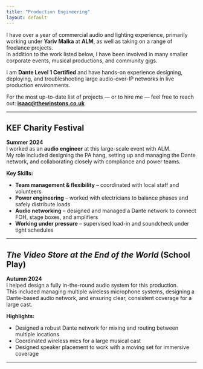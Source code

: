 ```yaml
---
title: "Production Engineering"
layout: default
---
```


I have over a year of commercial audio and lighting experience, primarily working under **Yariv Malka** at **ALM**, as well as taking on a range of freelance projects.  
In addition to the work listed below, I have been involved in many smaller corporate events, musical productions, and community gigs.  

I am **Dante Level 1 Certified** and have hands-on experience designing, deploying, and troubleshooting large audio-over-IP networks in live production environments.  

For the most up-to-date list of projects — or to hire me — feel free to reach out: **isaac@thewinstons.co.uk**

---

## KEF Charity Festival
**Summer 2024**  
I worked as an **audio engineer** at this large-scale event with ALM.  
My role included designing the PA hang, setting up and managing the Dante network, and collaborating closely with compliance and power teams.

**Key Skills:**  
- **Team management & flexibility** – coordinated with local staff and volunteers  
- **Power engineering** – worked with electricians to balance phases and safely distribute loads  
- **Audio networking** – designed and managed a Dante network to connect FOH, stage boxes, and amplifiers  
- **Working under pressure** – supervised load-in and soundcheck under tight schedules  

---

## *The Video Store at the End of the World* (School Play)
**Autumn 2024**  
I helped design a fully in-the-round audio system for this production.  
This included managing multiple wireless microphone systems, designing a Dante-based audio network, and ensuring clear, consistent coverage for a large cast.

**Highlights:**  
- Designed a robust Dante network for mixing and routing between multiple locations  
- Coordinated wireless mics for a large musical cast  
- Designed speaker placement to work with a moving set for immersive coverage  

---
